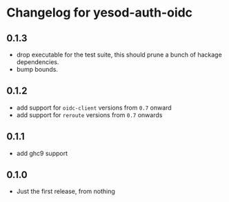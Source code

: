 # Changelog for yesod-auth-oidc

## 0.1.3

+ drop executable for the test suite,
  this should prune a bunch of hackage dependencies.
+ bump bounds.

## 0.1.2

+ add support for `oidc-client` versions from `0.7` onward
+ add support for `reroute` versions from `0.7` onwards

## 0.1.1

+ add ghc9 support

## 0.1.0

* Just the first release, from nothing
